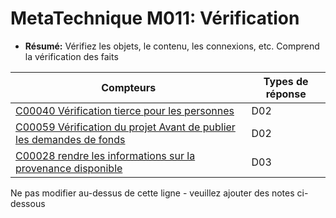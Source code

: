 # MetaTechnique M011: Vérification

* **Résumé:** Vérifiez les objets, le contenu, les connexions, etc. Comprend la vérification des faits


|Compteurs |Types de réponse |
|-------- |-------------- |
|[C00040 Vérification tierce pour les personnes](../../generated_pages/counters/C00040.md) |D02 |
|[C00059 Vérification du projet Avant de publier les demandes de fonds](../../generated_pages/counters/C00059.md) |D02 |
|[C00028 rendre les informations sur la provenance disponible](../../generated_pages/counters/C00028.md) |D03 |



Ne pas modifier au-dessus de cette ligne - veuillez ajouter des notes ci-dessous